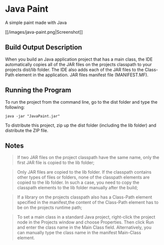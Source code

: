 # Java Paint
A simple paint made with Java

[[/images/java-paint.png|Screenshot]]

## Build Output Description
When you build an Java application project that has a main class, the IDE automatically copies all of the JAR
files on the projects classpath to your projects dist/lib folder. The IDE also adds each of the JAR files to the Class-Path element in the application.
JAR files manifest file (MANIFEST.MF).

## Running the Program
To run the project from the command line, go to the dist folder and type the following:
```
java -jar "JavaPaint.jar"
```

To distribute this project, zip up the dist folder (including the lib folder) and distribute the ZIP file.

## Notes
> If two JAR files on the project classpath have the same name, only the first JAR file is copied to the lib folder;

> Only JAR files are copied to the lib folder. If the classpath contains other types of files or folders, none of the classpath elements are copied to the lib folder. In such a case, you need to copy the classpath elements to the lib folder manually after the build;

> If a library on the projects classpath also has a Class-Path element specified in the manifest,the content of the Class-Path element has to be on the projects runtime path;

> To set a main class in a standard Java project, right-click the project node in the Projects window and choose Properties. Then click Run and enter the class name in the Main Class field. Alternatively, you can manually type the class name in the manifest Main-Class element.
